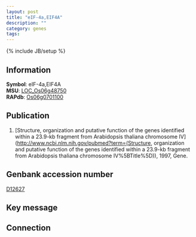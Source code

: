 ```yaml
---
layout: post
title: "eIF-4a,EIF4A"
description: ""
category: genes
tags: 
---
```

{% include JB/setup %}

## Information
__Symbol__: eIF-4a,EIF4A  
__MSU__: [LOC_Os06g48750](http://rice.plantbiology.msu.edu/cgi-bin/ORF_infopage.cgi?orf=LOC_Os06g48750)  
__RAPdb__: [Os06g0701100](http://rapdb.dna.affrc.go.jp/viewer/gbrowse_details/irgsp1?name=Os06g0701100)  

## Publication
1. [Structure, organization and putative function of the genes identified within a 23.9-kb fragment from Arabidopsis thaliana chromosome IV](http://www.ncbi.nlm.nih.gov/pubmed?term=(Structure, organization and putative function of the genes identified within a 23.9-kb fragment from Arabidopsis thaliana chromosome IV%5BTitle%5D)), 1997, Gene.

## Genbank accession number
[D12627](http://www.ncbi.nlm.nih.gov/nuccore/D12627)

## Key message

## Connection


